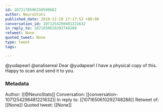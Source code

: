 ```yaml
---
id: 1072178596150599682
author: NeuroStats
published_date: 2018-12-10 17:17:52 +00:00
conversation_id: 1071254298481221632
in_reply_to: 1071650610292748288
retweet: None
quoted_tweet: None
type: tweet
tags:

---
```


@yudapearl @analisereal Dear @yudapearl I have a physical copy of this. Happy to scan and send it to you.

### Metadata

Author: [[@NeuroStats]]
Conversation: [[conversation-1071254298481221632]]
In reply to: [[1071650610292748288]]
Retweet of: [[None]]
Quoted tweet: [[None]]
